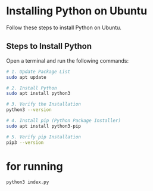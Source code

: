 # Installing Python on Ubuntu

Follow these steps to install Python on Ubuntu.

## Steps to Install Python

Open a terminal and run the following commands:

```sh
# 1. Update Package List
sudo apt update

# 2. Install Python
sudo apt install python3

# 3. Verify the Installation
python3 --version

# 4. Install pip (Python Package Installer)
sudo apt install python3-pip

# 5. Verify pip Installation
pip3 --version
```

# for running

```sh
python3 index.py
```